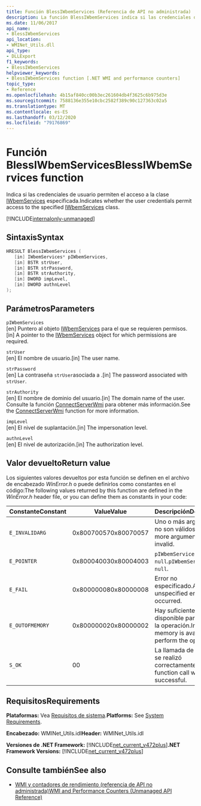 ```yaml
---
title: Función BlessIWbemServices (Referencia de API no administrada)
description: La función BlessIWbemServices indica si las credenciales de usuario permiten el acceso a una clase IWbemServices.
ms.date: 11/06/2017
api_name:
- BlessIWbemServices
api_location:
- WMINet_Utils.dll
api_type:
- DLLExport
f1_keywords:
- BlessIWbemServices
helpviewer_keywords:
- BlessIWbemServices function [.NET WMI and performance counters]
topic_type:
- Reference
ms.openlocfilehash: 4b15af840cc00b3ec261604db4f3625c6b975d3e
ms.sourcegitcommit: 7588136e355e10cbc2582f389c90c127363c02a5
ms.translationtype: MT
ms.contentlocale: es-ES
ms.lasthandoff: 03/12/2020
ms.locfileid: "79176869"
---
```

# <a name="blessiwbemservices-function"></a><span data-ttu-id="ea15d-103">Función BlessIWbemServices</span><span class="sxs-lookup"><span data-stu-id="ea15d-103">BlessIWbemServices function</span></span>
<span data-ttu-id="ea15d-104">Indica si las credenciales de usuario permiten el acceso a la clase [IWbemServices](/windows/desktop/api/wbemcli/nn-wbemcli-iwbemservices) especificada.</span><span class="sxs-lookup"><span data-stu-id="ea15d-104">Indicates whether the user credentials permit access to the specified [IWbemServices](/windows/desktop/api/wbemcli/nn-wbemcli-iwbemservices) class.</span></span>
  
[!INCLUDE[internalonly-unmanaged](../../../../includes/internalonly-unmanaged.md)]
  
## <a name="syntax"></a><span data-ttu-id="ea15d-105">Sintaxis</span><span class="sxs-lookup"><span data-stu-id="ea15d-105">Syntax</span></span>  
  
```cpp
HRESULT BlessIWbemServices (
   [in] IWbemServices* pIWbemServices,
   [in] BSTR strUser,
   [in] BSTR strPassword,
   [in] BSTR strAuthority,
   [in] DWORD impLevel,
   [in] DWORD authnLevel
);
```  

## <a name="parameters"></a><span data-ttu-id="ea15d-106">Parámetros</span><span class="sxs-lookup"><span data-stu-id="ea15d-106">Parameters</span></span>

`pIWbemServices`\
<span data-ttu-id="ea15d-107">[en] Puntero al objeto [IWbemServices](/windows/desktop/api/wbemcli/nn-wbemcli-iwbemservices) para el que se requieren permisos.</span><span class="sxs-lookup"><span data-stu-id="ea15d-107">[in] A pointer to the [IWbemServices](/windows/desktop/api/wbemcli/nn-wbemcli-iwbemservices) object for which permissions are required.</span></span>

`strUser`\
<span data-ttu-id="ea15d-108">[en] El nombre de usuario.</span><span class="sxs-lookup"><span data-stu-id="ea15d-108">[in] The user name.</span></span>

`strPassword`\
<span data-ttu-id="ea15d-109">[en] La contraseña `strUser`asociada a .</span><span class="sxs-lookup"><span data-stu-id="ea15d-109">[in] The password associated with `strUser`.</span></span>

`strAuthority`\
<span data-ttu-id="ea15d-110">[en] El nombre de dominio del usuario.</span><span class="sxs-lookup"><span data-stu-id="ea15d-110">[in] The domain name of the user.</span></span> <span data-ttu-id="ea15d-111">Consulte la función [ConnectServerWmi](connectserverwmi.md) para obtener más información.</span><span class="sxs-lookup"><span data-stu-id="ea15d-111">See the [ConnectServerWmi](connectserverwmi.md) function for more information.</span></span>

`impLevel`\
<span data-ttu-id="ea15d-112">[en] El nivel de suplantación.</span><span class="sxs-lookup"><span data-stu-id="ea15d-112">[in] The impersonation level.</span></span>

`authnLevel`\
<span data-ttu-id="ea15d-113">[en] El nivel de autorización.</span><span class="sxs-lookup"><span data-stu-id="ea15d-113">[in] The authorization level.</span></span>

## <a name="return-value"></a><span data-ttu-id="ea15d-114">Valor devuelto</span><span class="sxs-lookup"><span data-stu-id="ea15d-114">Return value</span></span>

<span data-ttu-id="ea15d-115">Los siguientes valores devueltos por esta función se definen en el archivo de encabezado *WinError.h* o puede definirlos como constantes en el código:</span><span class="sxs-lookup"><span data-stu-id="ea15d-115">The following values returned by this function are defined in the *WinError.h* header file, or you can define them as constants in your code:</span></span>

|<span data-ttu-id="ea15d-116">Constante</span><span class="sxs-lookup"><span data-stu-id="ea15d-116">Constant</span></span>  |<span data-ttu-id="ea15d-117">Value</span><span class="sxs-lookup"><span data-stu-id="ea15d-117">Value</span></span>  |<span data-ttu-id="ea15d-118">Descripción</span><span class="sxs-lookup"><span data-stu-id="ea15d-118">Description</span></span>  |
|---------|---------|---------|
| `E_INVALIDARG` | <span data-ttu-id="ea15d-119">0x80070057</span><span class="sxs-lookup"><span data-stu-id="ea15d-119">0x80070057</span></span> | <span data-ttu-id="ea15d-120">Uno o más argumentos no son válidos.</span><span class="sxs-lookup"><span data-stu-id="ea15d-120">One or more arguments are invalid.</span></span> |
| `E_POINTER` | <span data-ttu-id="ea15d-121">0x80004003</span><span class="sxs-lookup"><span data-stu-id="ea15d-121">0x80004003</span></span> | <span data-ttu-id="ea15d-122">`pIWbemServices` es `null`.</span><span class="sxs-lookup"><span data-stu-id="ea15d-122">`pIWbemServices` is `null`.</span></span> |
| `E_FAIL` | <span data-ttu-id="ea15d-123">0x80000008</span><span class="sxs-lookup"><span data-stu-id="ea15d-123">0x80000008</span></span> | <span data-ttu-id="ea15d-124">Error no especificado.</span><span class="sxs-lookup"><span data-stu-id="ea15d-124">An unspecified error has occurred.</span></span> |
| `E_OUTOFMEMORY` | <span data-ttu-id="ea15d-125">0x80000002</span><span class="sxs-lookup"><span data-stu-id="ea15d-125">0x80000002</span></span> | <span data-ttu-id="ea15d-126">Hay suficiente memoria disponible para realizar la operación.</span><span class="sxs-lookup"><span data-stu-id="ea15d-126">Insufficient memory is available to perform the operation.</span></span> |
| `S_OK` | <span data-ttu-id="ea15d-127">0</span><span class="sxs-lookup"><span data-stu-id="ea15d-127">0</span></span> | <span data-ttu-id="ea15d-128">La llamada de función se realizó correctamente.</span><span class="sxs-lookup"><span data-stu-id="ea15d-128">The function call was successful.</span></span> |

## <a name="requirements"></a><span data-ttu-id="ea15d-129">Requisitos</span><span class="sxs-lookup"><span data-stu-id="ea15d-129">Requirements</span></span>  

 <span data-ttu-id="ea15d-130">**Plataformas:** Vea [Requisitos de sistema](../../get-started/system-requirements.md).</span><span class="sxs-lookup"><span data-stu-id="ea15d-130">**Platforms:** See [System Requirements](../../get-started/system-requirements.md).</span></span>  
  
 <span data-ttu-id="ea15d-131">**Encabezado:** WMINet_Utils.idl</span><span class="sxs-lookup"><span data-stu-id="ea15d-131">**Header:** WMINet_Utils.idl</span></span>  
  
 <span data-ttu-id="ea15d-132">**Versiones de .NET Framework:** [!INCLUDE[net_current_v472plus](../../../../includes/net-current-v472plus.md)]</span><span class="sxs-lookup"><span data-stu-id="ea15d-132">**.NET Framework Versions:** [!INCLUDE[net_current_v472plus](../../../../includes/net-current-v472plus.md)]</span></span>  
  
## <a name="see-also"></a><span data-ttu-id="ea15d-133">Consulte también</span><span class="sxs-lookup"><span data-stu-id="ea15d-133">See also</span></span>

- [<span data-ttu-id="ea15d-134">WMI y contadores de rendimiento (referencia de API no administrada)</span><span class="sxs-lookup"><span data-stu-id="ea15d-134">WMI and Performance Counters (Unmanaged API Reference)</span></span>](index.md)
